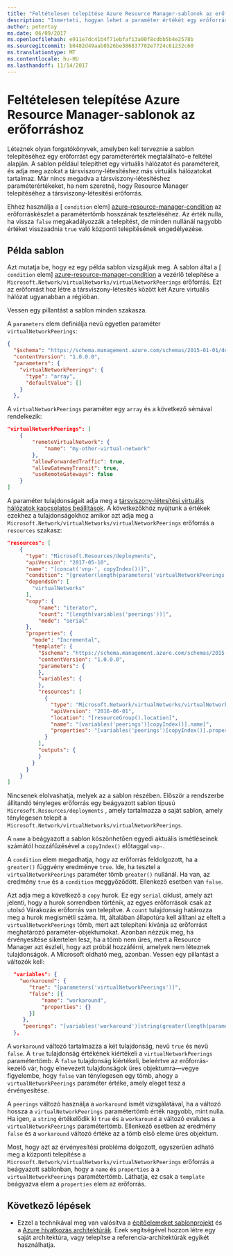 ```yaml
---
title: "Feltételesen telepítése Azure Resource Manager-sablonok az erőforráshoz"
description: "Ismerteti, hogyan lehet a paraméter értékét egy erőforrás dependending feltételesen telepítése Azure Resource Manager sablonok bővítése"
author: petertay
ms.date: 06/09/2017
ms.openlocfilehash: e911e7dc41b4f71ebfaf13a00f8cdbb5b4e2578b
ms.sourcegitcommit: b0482d49aab0526be386837702e7724c61232c60
ms.translationtype: MT
ms.contentlocale: hu-HU
ms.lasthandoff: 11/14/2017
---
```

# <a name="conditionally-deploy-a-resource-in-an-azure-resource-manager-template"></a>Feltételesen telepítése Azure Resource Manager-sablonok az erőforráshoz

Léteznek olyan forgatókönyvek, amelyben kell terveznie a sablon telepítéséhez egy erőforrást egy paraméterérték megtalálható-e feltétel alapján. A sablon például telepíthet egy virtuális hálózatot és paramétereit, és adja meg azokat a társviszony-létesítéshez más virtuális hálózatokat tartalmaz. Már nincs megadva a társviszony-létesítéshez paraméterértékeket, ha nem szeretné, hogy Resource Manager telepítéséhez a társviszony-létesítési erőforrás.

Ehhez használja a [ `condition` elem] [ azure-resource-manager-condition] az erőforráskészlet a paramétertömb hosszának teszteléséhez. Az érték nulla, ha vissza `false` megakadályozzák a telepítést, de minden nullánál nagyobb értéket visszaadnia `true` való központi telepítésének engedélyezése.

## <a name="example-template"></a>Példa sablon

Azt mutatja be, hogy ez egy példa sablon vizsgáljuk meg. A sablon által a [ `condition` elem] [ azure-resource-manager-condition] a vezérlő telepítése a `Microsoft.Network/virtualNetworks/virtualNetworkPeerings` erőforrás. Ezt az erőforrást hoz létre a társviszony-létesítés között két Azure virtuális hálózat ugyanabban a régióban.

Vessen egy pillantást a sablon minden szakasza.

A `parameters` elem definiálja nevű egyetlen paraméter `virtualNetworkPeerings`: 

```json
{
  "$schema": "https://schema.management.azure.com/schemas/2015-01-01/deploymentTemplate.json#",
  "contentVersion": "1.0.0.0",
  "parameters": {
    "virtualNetworkPeerings": {
      "type": "array",
      "defaultValue": []
    }
  },
```
A `virtualNetworkPeerings` paraméter egy `array` és a következő sémával rendelkezik:

```json
"virtualNetworkPeerings": [
    {
        "remoteVirtualNetwork": {
            "name": "my-other-virtual-network"
        },
        "allowForwardedTraffic": true,
        "allowGatewayTransit": true,
        "useRemoteGateways": false
    }
]
```

A paraméter tulajdonságait adja meg a [társviszony-létesítési virtuális hálózatok kapcsolatos beállítások][vnet-peering-resource-schema]. A következőkhöz nyújtunk a értékek ezekhez a tulajdonságokhoz amikor azt adja meg a `Microsoft.Network/virtualNetworks/virtualNetworkPeerings` erőforrás a `resources` szakasz:

```json
"resources": [
    {
      "type": "Microsoft.Resources/deployments",
      "apiVersion": "2017-05-10",
      "name": "[concat('vnp-', copyIndex())]",
      "condition": "[greater(length(parameters('virtualNetworkPeerings')), 0)]",
      "dependsOn": [
        "virtualNetworks"
      ],
      "copy": {
          "name": "iterator",
          "count": "[length(variables('peerings'))]",
          "mode": "serial"
      },
      "properties": {
        "mode": "Incremental",
        "template": {
          "$schema": "https://schema.management.azure.com/schemas/2015-01-01/deploymentTemplate.json#",
          "contentVersion": "1.0.0.0",
          "parameters": {
          },
          "variables": {
          },
          "resources": [
            {
              "type": "Microsoft.Network/virtualNetworks/virtualNetworkPeerings",
              "apiVersion": "2016-06-01",
              "location": "[resourceGroup().location]",
              "name": "[variables('peerings')[copyIndex()].name]",
              "properties": "[variables('peerings')[copyIndex()].properties]"
            }
          ],
          "outputs": {
          }
        }
      }
    }
]
```
Nincsenek elolvashatja, melyek az a sablon részében. Először a rendszerbe állítandó tényleges erőforrás egy beágyazott sablon típusú `Microsoft.Resources/deployments` , amely tartalmazza a saját sablon, amely ténylegesen telepít a `Microsoft.Network/virtualNetworks/virtualNetworkPeerings`.

A `name` a beágyazott a sablon köszönhetően egyedi aktuális ismétléseinek számától hozzáfűzésével a `copyIndex()` előtaggal `vnp-`. 

A `condition` elem megadhatja, hogy az erőforrás feldolgozott, ha a `greater()` függvény eredménye `true`. Ide, ha tesztel a `virtualNetworkPeerings` paraméter tömb `greater()` nullánál. Ha van, az eredmény `true` és a `condition` meggyőződött. Ellenkező esetben van `false`.

Azt adja meg a következő a `copy` hurok. Ez egy `serial` ciklust, amely azt jelenti, hogy a hurok sorrendben történik, az egyes erőforrások csak az utolsó Várakozás erőforrás van telepítve. A `count` tulajdonság határozza meg a hurok megismétli száma. Itt, általában állapotúra kell állítani az eltelt a `virtualNetworkPeerings` tömb, mert azt telepíteni kívánja az erőforrást meghatározó paraméter-objektumokat. Azonban nézzük meg, ha érvényesítése sikertelen lesz, ha a tömb nem üres, mert a Resource Manager azt észleli, hogy azt próbál hozzáférni, amelyek nem léteznek tulajdonságok. A Microsoft oldható meg, azonban. Vessen egy pillantást a változók kell:

```json
  "variables": {
    "workaround": {
       "true": "[parameters('virtualNetworkPeerings')]",
       "false": [{
           "name": "workaround",
           "properties": {}
       }]
     },
     "peerings": "[variables('workaround')[string(greater(length(parameters('virtualNetworkPeerings')), 0))]]"
  },
```

A `workaround` változó tartalmazza a két tulajdonság, nevű `true` és nevű `false`. A `true` tulajdonság értékének kiértékeli a `virtualNetworkPeerings` paramétertömb. A `false` tulajdonság kiértékeli, beleértve az erőforrás-kezelő vár, hogy elnevezett tulajdonságok üres objektumra&mdash;vegye figyelembe, hogy `false` van ténylegesen egy tömb, ahogy a `virtualNetworkPeerings` paraméter értéke, amely eleget tesz a érvényesítése. 

A `peerings` változó használja a `workaround` ismét vizsgálatával, ha a változó hossza a `virtualNetworkPeerings` paramétertömb érték nagyobb, mint nulla. Ha igen, a `string` értékelődik ki `true` és a `workaround` a változó evalutes a `virtualNetworkPeerings` paramétertömb. Ellenkező esetben az eredmény `false` és a `workaround` változó értéke az a tömb első eleme üres objektum.

Most, hogy azt az érvényesítési probléma dolgozott, egyszerűen adható meg a központi telepítése a `Microsoft.Network/virtualNetworks/virtualNetworkPeerings` erőforrás a beágyazott sablonban, hogy a `name` és `properties` a a `virtualNetworkPeerings` paramétertömb. Láthatja, ez csak a `template` beágyazva elem a `properties` elem az erőforrás.

## <a name="next-steps"></a>Következő lépések

* Ezzel a technikával meg van valósítva a [építőelemeket sablonprojekt](https://github.com/mspnp/template-building-blocks) és a [Azure hivatkozás architektúrák](/azure/architecture/reference-architectures/). Ezek segítségével hozzon létre egy saját architektúra, vagy telepítse a referencia-architektúrák egyikét használhatja.

<!-- links -->
[azure-resource-manager-condition]: /azure/azure-resource-manager/resource-group-authoring-templates#resources
[azure-resource-manager-variable]: /azure/azure-resource-manager/resource-group-authoring-templates#variables
[vnet-peering-resource-schema]: /azure/templates/microsoft.network/virtualnetworks/virtualnetworkpeerings